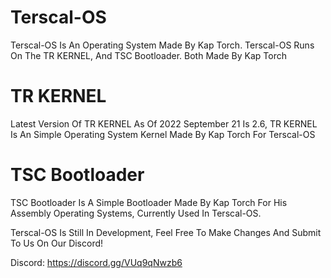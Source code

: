 # Terscal-OS
Terscal-OS Is An Operating System Made By Kap Torch.
Terscal-OS Runs On The TR KERNEL, And TSC Bootloader. Both Made By Kap Torch

# TR KERNEL
Latest Version Of TR KERNEL As Of 2022 September 21 Is 2.6, 
TR KERNEL Is An Simple Operating System Kernel Made By Kap Torch For Terscal-OS

# TSC Bootloader
TSC Bootloader Is A Simple Bootloader Made By Kap Torch For His Assembly Operating Systems, Currently Used In Terscal-OS.


Terscal-OS Is Still In Development, Feel Free To Make Changes And Submit To Us On Our Discord!


Discord:
https://discord.gg/VUq9qNwzb6
